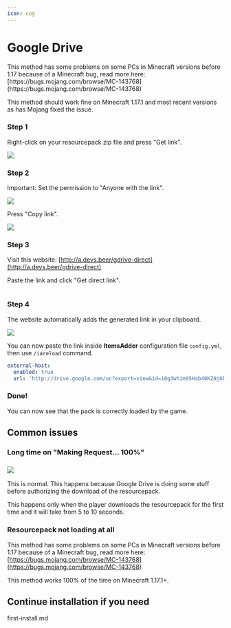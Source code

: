 ```yaml
---
icon: cog
---
```


# Google Drive


<Warning>
This method has some problems on some PCs in Minecraft versions before 1.17 because of a Minecraft bug, read more here: [https://bugs.mojang.com/browse/MC-143768](https://bugs.mojang.com/browse/MC-143768)

This method should work fine on Minecraft 1.17.1 and most recent versions as has Mojang fixed the issue.
</Warning>


### Step 1

Right-click on your resourcepack zip file and press "Get link".

![](<../../.gitbook/assets/immagine (19).png>)

### Step 2

Important: Set the permission to "Anyone with the link".

![](<../../.gitbook/assets/immagine (7).png>)

Press "Copy link".

![](<../../.gitbook/assets/immagine (5).png>)

### Step 3

Visit this website: [http://a.devs.beer/gdrive-direct](http://a.devs.beer/gdrive-direct)

Paste the link and click "Get direct link".

<img src="../../.gitbook/assets/immagine (20).png" alt="" data-size="original" />

### Step 4

The website automatically adds the generated link in your clipboard.

![](<../../.gitbook/assets/immagine (72).png>)

You can now paste the link inside **ItemsAdder** configuration file `config.yml`, then use `/iareload` command.


```yaml config.yml lines icon="yaml"
external-host:
  enabled: true
  url: 'http://drive.google.com/uc?export=view&id=10g3whim95Hab40KZNjUkwY9FUuqKMGh5'
```


### Done!

You can now see that the pack is correctly loaded by the game.

## Common issues

### Long time on "Making Request... 100%"

### ![](<../../.gitbook/assets/immagine (3).png>)

This is normal. This happens because Google Drive is doing some stuff before authorizing the download of the resourcepack.

This happens only when the player downloads the resourcepack for the first time and it will take from 5 to 10 seconds.

### Resourcepack not loading at all

This method has some problems on some PCs in Minecraft versions before 1.17 because of a Minecraft bug, read more here: [https://bugs.mojang.com/browse/MC-143768](https://bugs.mojang.com/browse/MC-143768)

This method works 100% of the time on Minecraft 1.17.1+.

## Continue installation if you need


<Card title="first-install.md" icon="text" href="/../first-install.md/">
first-install.md
</Card>